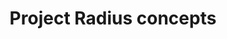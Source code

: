 ---
type: docs
title: "Project Radius concepts"
linkTitle: "Concepts"
description: "Learn about the Project Radius mission, core concepts, and frequently asked questions"
weight: 10
---